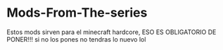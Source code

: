# Mods-From-The-series
Estos mods sirven para el minecraft hardcore, ESO ES OBLIGATORIO DE PONER!!! si no los pones no tendras lo nuevo lol
